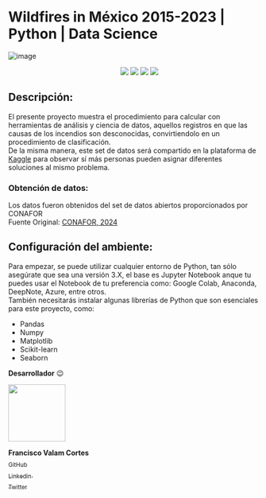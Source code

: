 # Wildfires in México 2015-2023 | Python | Data Science
![image](https://github.com/Valamca/Fires_Mexico_2015-2023/assets/129345721/3c0f9b0a-3f47-4b12-a86c-2f225b5a73d4)
<ul align = center>

<img src="https://img.shields.io/badge/_Python-f7e172?style=flat&logo=python" />
  <img src="https://img.shields.io/badge/_Jupyter_Notebook-767677?style=flat&logo=jupyter"/>
  <img src="https://img.shields.io/badge/_Pandas-e00484?style=flat&logo=pandas"/>
  <img src="https://img.shields.io/badge/_scikit-learn-f89a36?style=flat&logo=scikit-learn"/>
  
</ul>

## Descripción:
  El presente proyecto muestra el procedimiento para calcular con herramientas de análisis y ciencia de datos, aquellos registros en que las causas de los incendios son desconocidas,
  convirtiendolo en un procedimiento de clasificación. <br>
  De la misma manera, este set de datos será compartido en la plataforma de [Kaggle](https://www.kaggle.com) para observar sí más personas pueden asignar diferentes soluciones al mismo problema.
  
### Obtención de datos:
Los datos fueron obtenidos del set de datos abiertos proporcionados por CONAFOR <br>
Fuente Original: [CONAFOR, 2024](https://snif.cnf.gob.mx/datos-abiertos/)

## Configuración del ambiente:
Para empezar, se puede utilizar cualquier entorno de Python, tan sólo asegúrate que sea una versión 3.X, el base es Jupyter Notebook anque tu puedes usar el Notebook de tu preferencia como: Google Colab,  Anaconda, DeepNote, Azure, entre otros.<br>
También necesitarás instalar algunas librerías de Python que son esenciales para este proyecto, como: <br>
- Pandas 
- Numpy 
- Matplotlib
- Scikit-learn
- Seaborn
  
**Desarrollador** :wink: 

 <img src="https://avatars.githubusercontent.com/u/129345721?v=4" width=115>
 
 **Francisco Valam Cortes**  <br>[<sub>GitHub</sub>](https://github.com/ValamCA) <img src="https://i.postimg.cc/hPxhb2YB/icons8-github-50.png" width =16>
 <br>[<sub>Linkedin </sub> ](https://www.linkedin.com/in/franciscovalamca/)<img src="https://i.postimg.cc/C5LJHycc/icons8-linkedin-48.png" width =16 ><br>
 [<sub>Twitter</sub>](https://twitter.com/FNiggalam)<img src="https://i.postimg.cc/xTrL2ND9/icons8-twitter-48.png" width =16 ><br>
